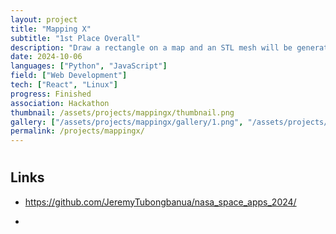 ```yaml
---
layout: project
title: "Mapping X"
subtitle: "1st Place Overall"
description: "Draw a rectangle on a map and an STL mesh will be generated from DEM and/or SWOT data taken from open-source NASA Earthview data"
date: 2024-10-06
languages: ["Python", "JavaScript"]
field: ["Web Development"]
tech: ["React", "Linux"]
progress: Finished
association: Hackathon
thumbnail: /assets/projects/mappingx/thumbnail.png
gallery: ["/assets/projects/mappingx/gallery/1.png", "/assets/projects/mappingx/gallery/2.png", "/assets/projects/mappingx/gallery/3.png", "/assets/projects/mappingx/gallery/4.png", "/assets/projects/mappingx/gallery/gallery.json"]
permalink: /projects/mappingx/
---
```


#

## Links

- <https://github.com/JeremyTubongbanua/nasa_space_apps_2024/>

-
